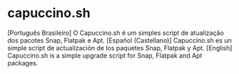# capuccino.sh
[Português Brasileiro]
O Capuccino.sh é um simples script de atualização dos pacotes Snap, Flatpak e Apt.
[Español (Castellano)]
Capuccino.sh es un simple script de actualización de los paquetes Snap, Flatpak y Apt.
[English]
Capuccino.sh is a simple upgrade script for Snap, Flatpak and Apt packages.
